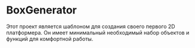 # BoxGenerator
Этот проект является шаблоном для создания своего первого 2D платформера. Он имеет минимальный необходимый набор объектов и функций для комфортной работы.
